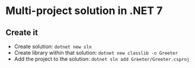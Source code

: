 # Multi-project solution in .NET 7

## Create it

- Create solution: `dotnet new sln`
- Create library within that solution: `dotnet new classlib -o Greeter`
- Add the project to the solution: `dotnet sln add Greeter/Greeter.csproj`
